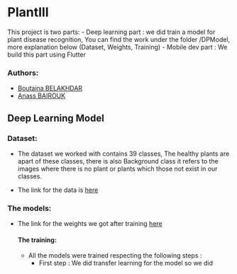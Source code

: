 # PlantIll

 

This project is two parts: 
    - Deep learning part :
    we did train a model for plant disease recognition, You can find the work under the folder /DPModel, more explanation below
    (Dataset, Weights, Training)
    - Mobile dev part :
    We build this part using Flutter 

### Authors:
- [Boutaina BELAKHDAR]()
- [Anass BAIROUK](https://www.linkedin.com/in/anass-bairouk-258673109/)



## Deep Learning Model

### Dataset: 

  -  The dataset we worked with contains 39 classes, The healthy plants are apart of these classes, there is also Background
  class it refers to the images where there is no plant or plants which those not exist in our classes.
  
  - The link for the data is [here](https://drive.google.com/drive/folders/1sSS6B55_FfRJZLuyxIzcoDyiToBSBNmW?usp=sharing)
  
### The models: 

  - The link for the weights we got after training [here](https://drive.google.com/drive/folders/1-5S1v6ydXjdHfUaBWsoXkO8v7vqegCIY?usp=sharing)
  
    #### The training:
      - All the models were trained respecting the following steps : 
          * First step :
          We did transfer learning for the model so we did 
          
